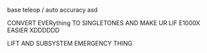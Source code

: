 
base teleop / auto
accuracy asd

CONVERT EVERything TO SINGLETONES AND MAKE UR LIF E1000X EASIER XDDDDDD

LIFT AND SUBSYSTEM EMERGENCY THING
